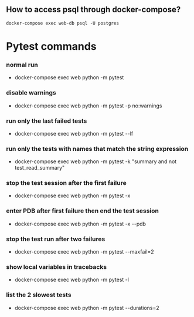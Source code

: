 

## How to access psql through docker-compose?
`docker-compose exec web-db psql -U postgres`

# Pytest commands
### normal run
- docker-compose exec web python -m pytest

### disable warnings
- docker-compose exec web python -m pytest -p no:warnings

### run only the last failed tests
- docker-compose exec web python -m pytest --lf

### run only the tests with names that match the string expression
- docker-compose exec web python -m pytest -k "summary and not test_read_summary"

### stop the test session after the first failure
- docker-compose exec web python -m pytest -x

### enter PDB after first failure then end the test session
- docker-compose exec web python -m pytest -x --pdb

### stop the test run after two failures
- docker-compose exec web python -m pytest --maxfail=2

### show local variables in tracebacks
- docker-compose exec web python -m pytest -l

### list the 2 slowest tests
- docker-compose exec web python -m pytest --durations=2

